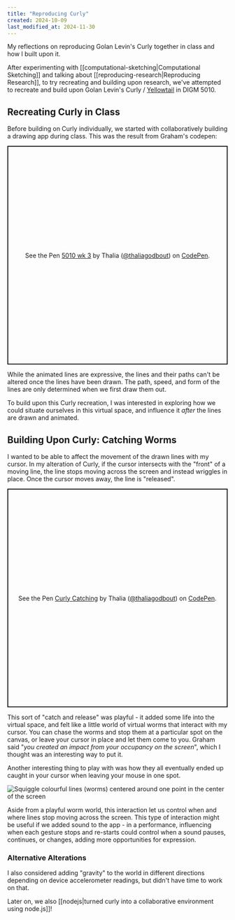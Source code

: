 ```yaml
---
title: "Reproducing Curly"
created: 2024-10-09
last_modified_at: 2024-11-30
---
```


<div class="overview">
My reflections on reproducing Golan Levin's Curly together in class and how I built upon it.
</div>

After experimenting with [[computational-sketching|Computational Sketching]] and talking about [[reproducing-research|Reproducing Research]], to try recreating and building upon research, we've attempted to recreate and build upon Golan Levin's Curly / [Yellowtail](http://www.flong.com/archive/projects/yellowtail/index.html) in DIGM 5010.

## Recreating Curly in Class

Before building on Curly individually, we started with collaboratively building a drawing app during class. This was the result from Graham's codepen:

<p class="codepen" data-height="500" data-default-tab="js,result" data-slug-hash="jOgVwYw" data-pen-title="5010 wk 3" data-user="thaliagodbout" style="height: 500px; box-sizing: border-box; display: flex; align-items: center; justify-content: center; border: 2px solid; margin: 1em 0; padding: 1em;">
  <span>See the Pen <a href="https://codepen.io/thaliagodbout/pen/jOgVwYw">
  5010 wk 3</a> by Thalia (<a href="https://codepen.io/thaliagodbout">@thaliagodbout</a>)
  on <a href="https://codepen.io">CodePen</a>.</span>
</p>
<script async src="https://cpwebassets.codepen.io/assets/embed/ei.js"></script>

While the animated lines are expressive, the lines and their paths can't be altered once the lines have been drawn. The path, speed, and form of the lines are only determined when we first draw them out.

To build upon this Curly recreation, I was interested in exploring how we could situate ourselves in this virtual space, and influence it *after* the lines are drawn and animated.

## Building Upon Curly: Catching Worms

I wanted to be able to affect the movement of the drawn lines with my cursor. In my alteration of Curly, if the cursor intersects with the "front" of a moving line, the line stops moving across the screen and instead wriggles in place. Once the cursor moves away, the line is "released".

<p class="codepen" data-height="500" data-default-tab="js,result" data-slug-hash="wvVGBWO" data-pen-title="Curly Catching" data-user="thaliagodbout" style="height: 500px; box-sizing: border-box; display: flex; align-items: center; justify-content: center; border: 2px solid; margin: 1em 0; padding: 1em;">
  <span>See the Pen <a href="https://codepen.io/thaliagodbout/pen/wvVGBWO">
  Curly Catching</a> by Thalia (<a href="https://codepen.io/thaliagodbout">@thaliagodbout</a>)
  on <a href="https://codepen.io">CodePen</a>.</span>
</p>
<script async src="https://cpwebassets.codepen.io/assets/embed/ei.js"></script>

This sort of "catch and release" was playful - it added some life into the virtual space, and felt like a little world of virtual worms that interact with my cursor. You can chase the worms and stop them at a particular spot on the canvas, or leave your cursor in place and let them come to you. Graham said "*you created an impact from your occupancy on the screen*", which I thought was an interesting way to put it.

Another interesting thing to play with was how they all eventually ended up caught in your cursor when leaving your mouse in one spot.

<img alt="Squiggle colourful lines (worms) centered around one point in the center of the screen" src="{{site.baseurl}}/assets/trapped-worms.png">

Aside from a playful worm world, this interaction let us control when and where lines stop moving across the screen. This type of interaction might be useful if we added sound to the app - in a performance, influencing when each gesture stops and re-starts could control when a sound pauses, continues, or changes, adding more opportunities for expression.

### Alternative Alterations

I also considered adding "gravity" to the world in different directions depending on device accelerometer readings, but didn't have time to work on that.

Later on, we also [[nodejs|turned curly into a collaborative environment using node.js]]!